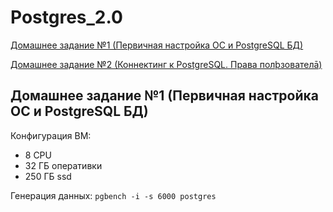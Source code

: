 # Postgres_2.0
<a id="contents"></a>
[Домашнее задание №1 (Первичная настройка ОС и PostgreSQL БД)](#1)

[Домашнее задание №2 (Коннектинг к PostgreSQL. Права полþзователā)](#2)
<a id="1">
## Домашнее задание №1 (Первичная настройка ОС и PostgreSQL БД)
Конфигурация ВМ:
 - 8 CPU
 - 32 ГБ оперативки
 - 250 ГБ ssd

Генерация данных:
`pgbench -i -s 6000 postgres`

